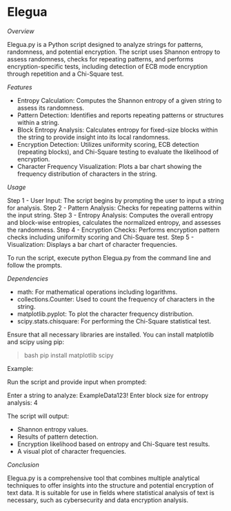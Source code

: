 # Elegua

*Overview*

Elegua.py is a Python script designed to analyze strings for patterns, randomness, and potential encryption. The script uses Shannon entropy to assess randomness, checks for repeating patterns, and performs encryption-specific tests, including detection of ECB mode encryption through repetition and a Chi-Square test.

*Features*

 - Entropy Calculation: Computes the Shannon entropy of a given string to assess its randomness.
 - Pattern Detection: Identifies and reports repeating patterns or structures within a string.
 - Block Entropy Analysis: Calculates entropy for fixed-size blocks within the string to provide insight into its local randomness.
 - Encryption Detection: Utilizes uniformity scoring, ECB detection (repeating blocks), and Chi-Square testing to evaluate the likelihood of encryption.
 - Character Frequency Visualization: Plots a bar chart showing the frequency distribution of characters in the  string.

*Usage*

 Step 1 - User Input: The script begins by prompting the user to input a string for analysis.
 Step 2 - Pattern Analysis: Checks for repeating patterns within the input string.
 Step 3 - Entropy Analysis: Computes the overall entropy and block-wise entropies, calculates the normalized entropy, and assesses the randomness.
 Step 4 - Encryption Checks: Performs encryption pattern checks including uniformity scoring and Chi-Square test.
 Step 5 - Visualization: Displays a bar chart of character frequencies.

To run the script, execute python Elegua.py from the command line and follow the prompts.

*Dependencies*

 - math: For mathematical operations including logarithms.
 - collections.Counter: Used to count the frequency of characters in the string.
 - matplotlib.pyplot: To plot the character frequency distribution.
 - scipy.stats.chisquare: For performing the Chi-Square statistical test.

Ensure that all necessary libraries are installed. You can install matplotlib and scipy using pip:

> bash pip install matplotlib scipy

Example:

Run the script and provide input when prompted:

Enter a string to analyze: ExampleData123! Enter block size for entropy analysis: 4

The script will output:

 - Shannon entropy values.
 - Results of pattern detection.
 - Encryption likelihood based on entropy and Chi-Square test results.
 - A visual plot of character frequencies.

*Conclusion*

Elegua.py is a comprehensive tool that combines multiple analytical techniques to offer insights into the structure and potential encryption of text data. It is suitable for use in fields where statistical analysis of text is necessary, such as cybersecurity and data encryption analysis.
